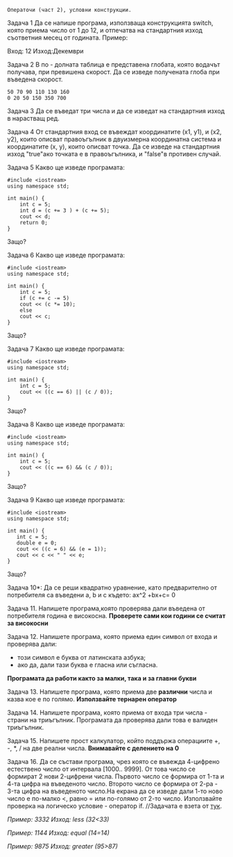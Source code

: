 ```
Операточи (част 2), условни конструкции.
```
Задача 1
Да се напише програма, използваща конструкцията switch, която приема число от
1 до 12, и отпечатва на стандартния изход съответния месец от годината.
Пример:

Вход: 12
Изход:Декември

Задача 2
В по - долната таблица е представена глобата, която водачът получава, при
превишена скорост. Да се изведе получената глоба при въведена скорост.

```
50 70 90 110 130 160
0 20 50 150 350 700
```
Задача 3
Да се въведат три числа и да се изведат на стандартния изход в нарастващ ред.

Задача 4
От стандартния вход се въвеждат координатите (x1, y1), и (x2, y2), които описват
правоъгълник в двуизмерна координатна система и координатите (x, y), които
описват точка. Да се изведе на стандартния изход "true"ако точката е в
правоъгълника, и "false"в противен случай.

Задача 5
Какво ще изведе програмата:

```
#include <iostream>
using namespace std;

int main() {
    int c = 5;
    int d = (c += 3 ) + (c += 5);
    cout << d;
    return 0;
}
```
Защо?

Задача 6
Какво ще изведе програмата:

```
#include <iostream>
using namespace std;

int main() {
    int c = 5;
    if (c += c -= 5)
    cout << (c *= 10);
    else
    cout << c;
}
```
Защо?

Задача 7
Какво ще изведе програмата:

```
#include <iostream>
using namespace std;

int main() {
    int c = 5;
    cout << ((c == 6) || (c / 0));
}
```
Защо?

Задача 8
Какво ще изведе програмата:

```
#include <iostream>
using namespace std;

int main() {
    int c = 5;
    cout << ((c == 6) && (c / 0));
}
```
Защо?

Задача 9
Какво ще изведе програмата:


```
#include <iostream>
using namespace std;

int main() {
   int c = 5;
   double e = 0;
   cout << ((c = 6) && (e = 1));
   cout << c << " " << e;
}
```
Защо?

Задача 10*:
Да се реши квадратно уравнение, като предварително от потребителя са въведени
	a, b и с където:
	ax^2 +bx+c= 0

Задача 11. Напишете програма,която проверява дали въведена от потребителя година е високосна.
   **Проверете сами кои години се считат за високосни**

Задача 12. Напишете програма, която приема един символ от входа и проверява дали:

* този символ е буква от латинската азбука;
* ако да, дали тази буква е гласна или съгласна.

**Програмата да работи както за малки, така и за главни букви**

Задача 13. Напишете програма, която приема две **различни** числа и казва кое е по голямо.
   **Използвайте тернарен оператор**

Задача 14. Напишете програма, която приема от входа три числа - страни на триъгълник.
   Програмата да проверява дали това е валиден триъгълник.

Задача 15. Напишете прост калкулатор, който поддържа операциите +, -, *, / на две реални числа.
   **Внимавайте с делението на 0**

Задача 16. Да се състави програма, чрез която се въвежда 4-цифренo естествено число от интервала [1000.. 9999].
   От това число се формират 2 нови 2-цифрени числа. Първото число се формира от 1-та и 4-та цифра на въведеното
   число. Второто число се формира от 2-рa - 3-та цифра на въведеното число.На екрана да се изведе дали
   1-то ново число e по-малко <, равно = или по-голямо от 2-то число.
   Използвайте проверка на логическо условие - оператор if.
   //Задачата е взета от [тук](http://1001zadachi.com/оператор_if_сравняване_числа.html).
    
*Пример: 3332 Изход: less (32<33)*

*Пример: 1144 Изход: equal (14=14)*

*Пример: 9875 Изход: greater (95>87)*
